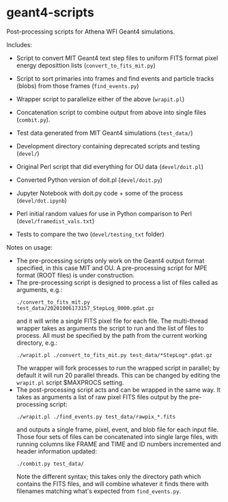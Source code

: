 # geant4-scripts
Post-processing scripts for Athena WFI Geant4 simulations.

Includes:
* Script to convert MIT Geant4 text step files to uniform FITS format pixel
  energy deposittion lists (`convert_to_fits_mit.py`)
* Script to sort primaries into frames and find events and particle tracks
  (blobs) from those frames (`find_events.py`)
* Wrapper script to parallelize either of the above (`wrapit.pl`)
* Concatenation script to combine output from above into single files (`combit.py`).
* Test data generated from MIT Geant4 simulations (`test_data/`)

* Development directory containing deprecated scripts and testing (`devel/`)
* Original Perl script that did everything for OU data (`devel/doit.pl`)
* Converted Python version of doit.pl (`devel/doit.py`)
* Jupyter Notebook with doit.py code + some of the process (`devel/dot.ipynb`)
* Perl initial random values for use in Python comparison to Perl (`devel/framedist_vals.txt`)
* Tests to compare the two (`devel/testing_txt` folder)

Notes on usage:
* The pre-processing scripts only work on the Geant4 output format
  specified, in this case MIT and OU. A pre-processing script for 
  MPE format (ROOT files) is under construction.
* The pre-processing script is designed to process a list of files called as
  arguments, e.g.:
  ```
  ./convert_to_fits_mit.py test_data/20201006173157_StepLog_0000.gdat.gz
  ```
  and it will write a single FITS pixel file for each file. The
  multi-thread wrapper takes as arguments the script to run and the list of
  files to process. All must be specified by the path from the current
  working directory, e.g.:
  ```
  ./wrapit.pl ./convert_to_fits_mit.py test_data/*StepLog*.gdat.gz
  ```
  The wrapper will fork processes to run the wrapped script in parallel; by
  default it will run 20 parallel threads. This can be changed by editing
  the `wrapit.pl` script $MAXPROCS setting. 
* The post-processing script acts and can be wrapped in the same way. It
  takes as arguments a list of raw pixel FITS files output by the
  pre-processing script:
  ```
  ./wrapit.pl ./find_events.py test_data/rawpix_*.fits
  ```
  and outputs a single frame, pixel, event, and blob file for each input file.
  Those four sets of files can be concatenated into single large files, with running
  columns like FRAME and TIME and ID numbers incremented and header information updated:
  ```
  ./combit.py test_data/
  ```
  Note the different syntax; this takes only the directory path which contains the FITS
  files, and will combine whatever it finds there with filenames matching what's expected
  from `find_events.py`.
